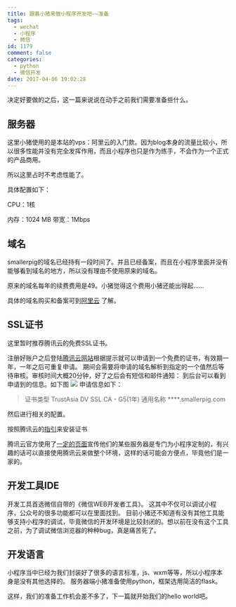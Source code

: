 ```yaml
---
title: 跟着小猪来做小程序开发吧——准备
tags:
  - wechat
  - 小程序
  - 微信
id: 1179
comment: false
categories:
  - python
  - 微信开发
date: 2017-04-06 19:02:28
---
```


决定好要做的之后，这一篇来说说在动手之前我们需要准备些什么。

## 服务器

这里小猪使用的是本站的vps：阿里云的入门款。因为blog本身的流量比较小，所以很多性能并没有完全发挥作用，而且小程序也只是作为练手，不会作为一个正式的产品商用。

所以这里占时不考虑性能了。

具体配置如下：

CPU：1核

内存：1024 MB
带宽：1Mbps

## 域名

smallerpig的域名已经持有一段时间了。并且已经备案，而且在小程序里面并没有能够看到域名的地方，所以没有理由不使用原来的域名。

原来的域名每年的续费费用是49。小猪觉得这个费用小猪还能出得起……

具体的域名购买和备案可到[阿里云](www.aliyun.com) 了解。

## SSL证书

这里暂时推荐腾讯云的免费SSL证书。

注册好账户之后登陆[腾讯云网站](https://console.qcloud.com/ssl?utm_source=solution_la&amp;utm_medium=ssl&amp;utm_campaign=qcloud)根据提示就可以申请到一个免费的证书，有效期一年，一年之后可重复申请。
期间会需要将申请的域名解析到指定的一个值然后等待审核。审核时间大概20分钟，好了之后会有短信和邮件通知：
到后台可以看到申请到的信息。如下图
![](http://wx2.sinaimg.cn/small/88e12591gy1fed4psjom5j20iy0jcmzo.jpg)
申请信息如下：

> 证书类型   TrustAsia DV SSL CA - G5(1年)
>   通用名称   ****.smallerpig.com

然后进行相关的配置。

按照腾讯云的[指引](https://www.qcloud.com/document/product/400/4143)来安装证书

腾讯云官方使用了[一定的页面](https://www.qcloud.com/solution/la)宣传他们的某些服务器是专门为小程序定制的，有兴趣的话可以直接使用腾讯云来做整个环境，这样的话可能会方便点，毕竟他们是一家的。

## 开发工具IDE

开发工具首选微信自带的《微信WEB开发者工具》。
这其中不仅可以调试小程序，公众号的很多功能都可以在里面找到。
目前小猪还不知道有没有其他工具能够支持小程序的调试，毕竟微信的开发环境是比较封闭的。想以前在没有这个工具之前，为了调试微信浏览器的种种bug，真是痛苦死了。

## 开发语言

小程序当中已经为我们封装好了很多的语言标准，js、wxm等等，所以小程序本身是没有其他选择的。
服务器端小猪准备使用python，框架选用简洁的flask。

这样，我们的准备工作机会差不多了，下一篇就开始我们的hello world吧。